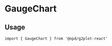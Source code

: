# GaugeChart

## Usage

```tsx | pure
import { GaugeChart } from '@opd/g2plot-react'
```

<API src="../../src/plots/gauge/index.tsx" />
